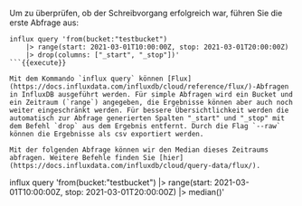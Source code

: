 Um zu überprüfen, ob der Schreibvorgang erfolgreich war, führen Sie die erste Abfrage aus: 

```
influx query 'from(bucket:"testbucket")
    |> range(start: 2021-03-01T10:00:00Z, stop: 2021-03-01T20:00:00Z)
    |> drop(columns: ["_start", "_stop"])'
```{{execute}}

Mit dem Kommando `influx query` können [Flux](https://docs.influxdata.com/influxdb/cloud/reference/flux/)-Abfragen in InfluxDB ausgeführt werden. Für simple Abfragen wird ein Bucket und ein Zeitraum (`range`) angegeben, die Ergebnisse können aber auch noch weiter eingeschränkt werden. Für bessere Übersichtlichkeit werden die automatisch zur Abfrage generierten Spalten "_start" und "_stop" mit dem Befehl `drop` aus dem Ergebnis entfernt. Durch die Flag `--raw` können die Ergebnisse als csv exportiert werden.

Mit der folgenden Abfrage können wir den Median dieses Zeitraums abfragen. Weitere Befehle finden Sie [hier](https://docs.influxdata.com/influxdb/cloud/query-data/flux/).
```
influx query 'from(bucket:"testbucket")
    |> range(start: 2021-03-01T10:00:00Z, stop: 2021-03-01T20:00:00Z)
    |> median()'
```{{execute}}